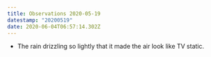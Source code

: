 ```yaml
---
title: Observations 2020-05-19
datestamp: "20200519"
date: 2020-06-04T06:57:14.302Z
---
```

- The rain drizzling so lightly that it made the air look like TV static.
